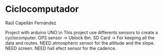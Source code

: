 # Ciclocomputador

Raúl Capellán Fernández

Project with arduino UNO.\n
This project use differents sensors to create a cyclocomputer.
GPS sensor -> Ublock 6m.
SD Card -> For keeping all the data and routes.
NEED atmospheric sensor for the altitude and the slope.
NEED screen.
NEED hall efect sensor for the cadence.
